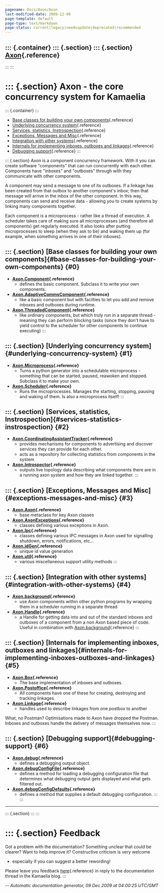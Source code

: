 ```yaml
---
pagename: Docs/Axon/Axon
last-modified-date: 2009-12-09
page-template: default
page-type: text/markdown
page-status: current|legacy|needsupdate|deprecated|recommended
---
```

::: {.container}
::: {.section}
::: {.section}
[Axon](/Docs/Axon/Axon.html){.reference}
----------------------------------------
:::
:::

::: {.section}
Axon - the core concurrency system for Kamaelia
===============================================

::: {.container}
:::

-   [Base classes for building your own components](#0){.reference}
-   [Underlying concurrency system](#1){.reference}
-   [Services, statistics, Instrospection](#2){.reference}
-   [Exceptions, Messages and Misc](#3){.reference}
-   [Integration with other systems](#4){.reference}
-   [Internals for implementing inboxes, outboxes and
    linkages](#5){.reference}
-   [Debugging support](#6){.reference}
:::

::: {.section}
Axon is a component concurrency framework. With it you can create
software \"components\" that can run concurrently with each other.
Components have \"inboxes\" and \"outboxes\" through with they
communicate with other components.

A component may send a message to one of its outboxes. If a linkage has
been created from that outbox to another component\'s inbox; then that
message will arrive in the inbox of the other component. In this way,
components can send and receive data - allowing you to create systems by
linking many components together.

Each component is a microprocess - rather like a thread of execution. A
scheduler takes care of making sure all microprocesses (and therefore
all components) get regularly executed. It also looks after putting
microprocesses to sleep (when they ask to be) and waking them up (for
example, when something arrives in one of their inboxes).

::: {.section}
[Base classes for building your own components]{#base-classes-for-building-your-own-components} {#0}
-----------------------------------------------------------------------------------------------

-   **[Axon.Component](/Docs/Axon/Axon.Component.html){.reference}**
    -   defines the basic component. Subclass it to write your own
        components.
-   **[Axon.AdaptiveCommsComponent](/Docs/Axon/Axon.AdaptiveCommsComponent.html){.reference}**
    -   like a basic component but with facilties to let you add and
        remove inboxes and outboxes during runtime.
-   **[Axon.ThreadedComponent](/Docs/Axon/Axon.ThreadedComponent.html){.reference}**
    -   like ordinary components, but which truly run in a separate
        thread - meaning they can perform blocking tasks (since they
        don\'t have to yield control to the scheduler for other
        components to continue executing)
:::

::: {.section}
[Underlying concurrency system]{#underlying-concurrency-system} {#1}
---------------------------------------------------------------

-   **[Axon.Microprocess](/Docs/Axon/Axon.Microprocess.html){.reference}**
    -   Turns a python generator into a schedulable microprocess -
        something that can be started, paused, reawoken and stopped.
        Subclass it to make your own.
-   **[Axon.Scheduler](/Docs/Axon/Axon.Scheduler.html){.reference}**
    -   Runs the microprocesses. Manages the starting, stopping, pausing
        and waking of them. Is also a microprocess itself!
:::

::: {.section}
[Services, statistics, Instrospection]{#services-statistics-instrospection} {#2}
---------------------------------------------------------------------------

-   **[Axon.CoordinatingAssistantTracker](/Docs/Axon/Axon.CoordinatingAssistantTracker.html){.reference}**
    -   provides mechanisms for components to advertising and discover
        services they can provide for each other.
    -   acts as a repository for collecting statistics from components
        in the system
-   **[Axon.Introspector](/Docs/Axon/Axon.Introspector.html){.reference}**
    -   outputs live topology data describing what components there are
        in a running axon system and how they are linked together.
:::

::: {.section}
[Exceptions, Messages and Misc]{#exceptions-messages-and-misc} {#3}
--------------------------------------------------------------

-   **[Axon.Axon](/Docs/Axon/Axon.Axon.html){.reference}**
    -   base metaclass for key Axon classes
-   **[Axon.AxonExceptions](/Docs/Axon/Axon.AxonExceptions.html){.reference}**
    -   classes defining various exceptions in Axon.
-   **[Axon.Ipc](/Docs/Axon/Axon.Ipc.html){.reference}**
    -   classes defining various IPC messages in Axon used for
        signalling shutdown, errors, notifications, etc\...
-   **[Axon.idGen](/Docs/Axon/Axon.idGen.html){.reference}**
    -   unique id value generation
-   **[Axon.util](/Docs/Axon/Axon.util.html){.reference}**
    -   various miscellaneous support utility methods
:::

::: {.section}
[Integration with other systems]{#integration-with-other-systems} {#4}
-----------------------------------------------------------------

-   **[Axon.background](/Docs/Axon/Axon.background.html){.reference}**
    -   use Axon components within other python programs by wrapping
        them in a scheduler running in a separate thread
-   **[Axon.Handle](/Docs/Axon/Axon.Handle.html){.reference}**
    -   a Handle for getting data into and out of the standard inboxes
        and outboxes of a component from a non Axon based piece of code.
        Useful in combination with
        [Axon.background](/Docs/Axon/Axon.background.html){.reference}
:::

::: {.section}
[Internals for implementing inboxes, outboxes and linkages]{#internals-for-implementing-inboxes-outboxes-and-linkages} {#5}
----------------------------------------------------------------------------------------------------------------------

-   **[Axon.Box](/Docs/Axon/Axon.Box.html){.reference}**
    -   The base implementation of inboxes and outboxes.
-   **[Axon.Postoffice](/Docs/Axon/Axon.Postoffice.html){.reference}**
    -   All components have one of these for creating, destroying and
        tracking linkages.
-   **[Axon.Linkage](/Docs/Axon/Axon.Linkage.html){.reference}**
    -   handles used to describe linkages from one postbox to another

What, no Postman? Optimisations made to Axon have dropped the Postman.
Inboxes and outboxes handle the delivery of messages themselves now.
:::

::: {.section}
[Debugging support]{#debugging-support} {#6}
---------------------------------------

-   **[Axon.debug](/Docs/Axon/Axon.debug.html){.reference}**
    -   defines a debugging output object.
-   **[Axon.debugConfigFile](/Docs/Axon/Axon.debugConfigFile.html){.reference}**
    -   defines a method for loading a debugging configuration file that
        determines what debugging output gets displayed and what gets
        filtered out.
-   **[Axon.debugConfigDefaults](/Docs/Axon/Axon.debugConfigDefaults.html){.reference}**
    -   defines a method that supplies a default debugging
        configuration.
:::
:::

------------------------------------------------------------------------

::: {.section}
:::
:::

::: {.section}
Feedback
========

Got a problem with the documentation? Something unclear that could be
clearer? Want to help improve it? Constructive criticism is very welcome
- especially if you can suggest a better rewording!

Please leave you feedback
[here](../../../cgi-bin/blog/blog.cgi?rm=viewpost&nodeid=1142023701){.reference}
in reply to the documentation thread in the Kamaelia blog.
:::

*\-- Automatic documentation generator, 09 Dec 2009 at 04:00:25 UTC/GMT*
